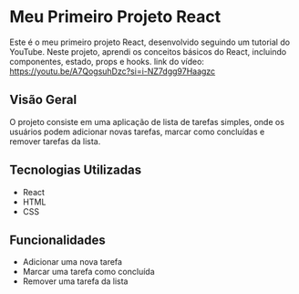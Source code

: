 # Meu Primeiro Projeto React

Este é o meu primeiro projeto React, desenvolvido seguindo um tutorial do YouTube. Neste projeto, aprendi os conceitos básicos do React, incluindo componentes, estado, props e hooks.
link do vídeo: https://youtu.be/A7QogsuhDzc?si=i-NZ7dgg97Haagzc

## Visão Geral

O projeto consiste em uma aplicação de lista de tarefas simples, onde os usuários podem adicionar novas tarefas, marcar como concluídas e remover tarefas da lista.

## Tecnologias Utilizadas

- React
- HTML
- CSS

## Funcionalidades

- Adicionar uma nova tarefa
- Marcar uma tarefa como concluída
- Remover uma tarefa da lista
